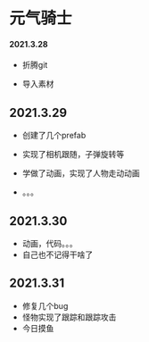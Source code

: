 # 元气骑士

#### 2021.3.28

- 折腾git

- 导入素材

## 2021.3.29

- 创建了几个prefab

- 实现了相机跟随，子弹旋转等

- 学做了动画，实现了人物走动动画

- 。。。

## 2021.3.30

- 动画，代码。。。
- 自己也不记得干啥了

## 2021.3.31

- 修复几个bug
- 怪物实现了跟踪和跟踪攻击
- 今日摸鱼